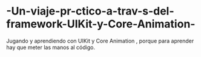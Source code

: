 # -Un-viaje-pr-ctico-a-trav-s-del-framework-UIKit-y-Core-Animation-
Jugando y aprendiendo con UIKit y Core Animation , porque para aprender hay que meter las manos al código.
